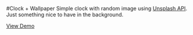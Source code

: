 #Clock + Wallpaper
Simple clock with random image using [Unsplash API](https://source.unsplash.com/). Just something nice to have in the background.

[View Demo](http://manuelvargas.me/Clock-Wallpaper)
